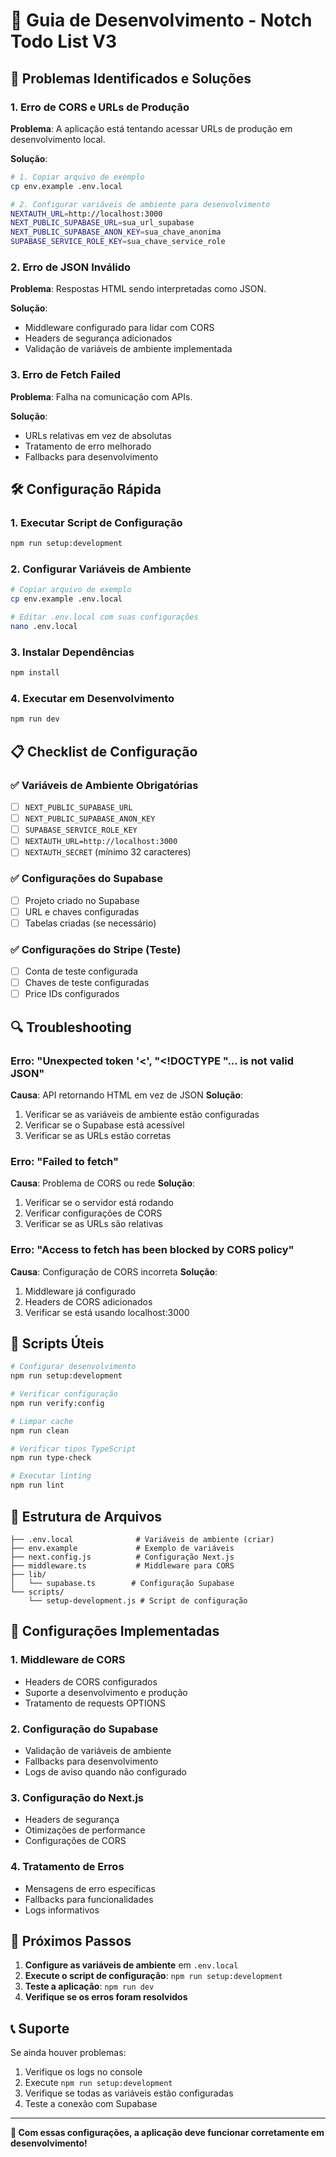 # 🔧 Guia de Desenvolvimento - Notch Todo List V3

## 🚨 Problemas Identificados e Soluções

### 1. **Erro de CORS e URLs de Produção**
**Problema**: A aplicação está tentando acessar URLs de produção em desenvolvimento local.

**Solução**:
```bash
# 1. Copiar arquivo de exemplo
cp env.example .env.local

# 2. Configurar variáveis de ambiente para desenvolvimento
NEXTAUTH_URL=http://localhost:3000
NEXT_PUBLIC_SUPABASE_URL=sua_url_supabase
NEXT_PUBLIC_SUPABASE_ANON_KEY=sua_chave_anonima
SUPABASE_SERVICE_ROLE_KEY=sua_chave_service_role
```

### 2. **Erro de JSON Inválido**
**Problema**: Respostas HTML sendo interpretadas como JSON.

**Solução**: 
- Middleware configurado para lidar com CORS
- Headers de segurança adicionados
- Validação de variáveis de ambiente implementada

### 3. **Erro de Fetch Failed**
**Problema**: Falha na comunicação com APIs.

**Solução**:
- URLs relativas em vez de absolutas
- Tratamento de erro melhorado
- Fallbacks para desenvolvimento

## 🛠️ Configuração Rápida

### 1. **Executar Script de Configuração**
```bash
npm run setup:development
```

### 2. **Configurar Variáveis de Ambiente**
```bash
# Copiar arquivo de exemplo
cp env.example .env.local

# Editar .env.local com suas configurações
nano .env.local
```

### 3. **Instalar Dependências**
```bash
npm install
```

### 4. **Executar em Desenvolvimento**
```bash
npm run dev
```

## 📋 Checklist de Configuração

### ✅ **Variáveis de Ambiente Obrigatórias**
- [ ] `NEXT_PUBLIC_SUPABASE_URL`
- [ ] `NEXT_PUBLIC_SUPABASE_ANON_KEY`
- [ ] `SUPABASE_SERVICE_ROLE_KEY`
- [ ] `NEXTAUTH_URL=http://localhost:3000`
- [ ] `NEXTAUTH_SECRET` (mínimo 32 caracteres)

### ✅ **Configurações do Supabase**
- [ ] Projeto criado no Supabase
- [ ] URL e chaves configuradas
- [ ] Tabelas criadas (se necessário)

### ✅ **Configurações do Stripe (Teste)**
- [ ] Conta de teste configurada
- [ ] Chaves de teste configuradas
- [ ] Price IDs configurados

## 🔍 Troubleshooting

### **Erro: "Unexpected token '<', "<!DOCTYPE "... is not valid JSON"**
**Causa**: API retornando HTML em vez de JSON
**Solução**: 
1. Verificar se as variáveis de ambiente estão configuradas
2. Verificar se o Supabase está acessível
3. Verificar se as URLs estão corretas

### **Erro: "Failed to fetch"**
**Causa**: Problema de CORS ou rede
**Solução**:
1. Verificar se o servidor está rodando
2. Verificar configurações de CORS
3. Verificar se as URLs são relativas

### **Erro: "Access to fetch has been blocked by CORS policy"**
**Causa**: Configuração de CORS incorreta
**Solução**:
1. Middleware já configurado
2. Headers de CORS adicionados
3. Verificar se está usando localhost:3000

## 🚀 Scripts Úteis

```bash
# Configurar desenvolvimento
npm run setup:development

# Verificar configuração
npm run verify:config

# Limpar cache
npm run clean

# Verificar tipos TypeScript
npm run type-check

# Executar linting
npm run lint
```

## 📁 Estrutura de Arquivos

```
├── .env.local              # Variáveis de ambiente (criar)
├── env.example             # Exemplo de variáveis
├── next.config.js          # Configuração Next.js
├── middleware.ts           # Middleware para CORS
├── lib/
│   └── supabase.ts        # Configuração Supabase
└── scripts/
    └── setup-development.js # Script de configuração
```

## 🔧 Configurações Implementadas

### **1. Middleware de CORS**
- Headers de CORS configurados
- Suporte a desenvolvimento e produção
- Tratamento de requests OPTIONS

### **2. Configuração do Supabase**
- Validação de variáveis de ambiente
- Fallbacks para desenvolvimento
- Logs de aviso quando não configurado

### **3. Configuração do Next.js**
- Headers de segurança
- Otimizações de performance
- Configurações de CORS

### **4. Tratamento de Erros**
- Mensagens de erro específicas
- Fallbacks para funcionalidades
- Logs informativos

## 🎯 Próximos Passos

1. **Configure as variáveis de ambiente** em `.env.local`
2. **Execute o script de configuração**: `npm run setup:development`
3. **Teste a aplicação**: `npm run dev`
4. **Verifique se os erros foram resolvidos**

## 📞 Suporte

Se ainda houver problemas:
1. Verifique os logs no console
2. Execute `npm run setup:development`
3. Verifique se todas as variáveis estão configuradas
4. Teste a conexão com Supabase

---

**🎉 Com essas configurações, a aplicação deve funcionar corretamente em desenvolvimento!**
